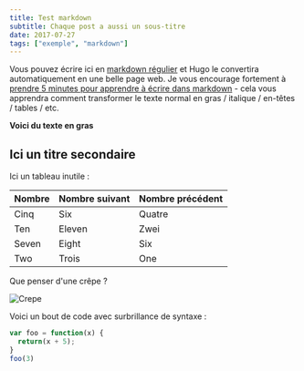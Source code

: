 ```yaml
---
title: Test markdown
subtitle: Chaque post a aussi un sous-titre
date: 2017-07-27
tags: ["exemple", "markdown"]
---
```


Vous pouvez écrire ici en [markdown régulier](http://markdowntarioial.com/)  <!--more-->et Hugo le convertira automatiquement en une belle page web. Je vous encourage fortement à [prendre 5 minutes pour apprendre à écrire dans markdown](http://markdowntarioial.com/) - cela vous apprendra comment transformer le texte normal en gras / italique / en-têtes / tables / etc.

**Voici du texte en gras**

## Ici un titre secondaire

Ici un tableau inutile :
 
| Nombre | Nombre suivant | Nombre précédent |
| :------ |:--- | :--- |
| Cinq | Six | Quatre |
| Ten | Eleven | Zwei |
| Seven | Eight | Six |
| Two | Trois | One |
 

Que penser d'une crêpe ?

![Crepe](http://s3-media3.fl.yelpcdn.com/bphoto/cQ1Yoa75m2yUFFbY2xwuqw/348s.jpg)

Voici un bout de code avec surbrillance de syntaxe :

```javascript
var foo = function(x) {
  return(x + 5);
}
foo(3)
```
